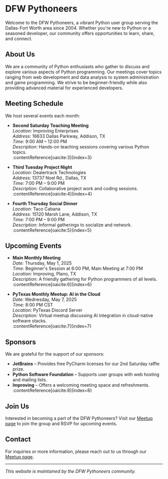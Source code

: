 # DFW Pythoneers

Welcome to the DFW Pythoneers, a vibrant Python user group serving the Dallas-Fort Worth area since 2004. Whether you're new to Python or a seasoned developer, our community offers opportunities to learn, share, and connect.

## About Us

We are a community of Python enthusiasts who gather to discuss and explore various aspects of Python programming. Our meetings cover topics ranging from web development and data analysis to system administration and game programming. We strive to be beginner-friendly while also providing advanced material for experienced developers.

## Meeting Schedule

We host several events each month:

- **Second Saturday Teaching Meeting**  
  *Location:* Improving Enterprises  
  *Address:* 16633 Dallas Parkway, Addison, TX  
  *Time:* 9:00 AM – 12:00 PM  
  *Description:* Hands-on teaching sessions covering various Python topics.  
  :contentReference[oaicite:3]{index=3}

- **Third Tuesday Project Night**  
  *Location:* Dealertrack Technologies  
  *Address:* 13737 Noel Rd., Dallas, TX  
  *Time:* 7:00 PM – 9:00 PM  
  *Description:* Collaborative project work and coding sessions.  
  :contentReference[oaicite:4]{index=4}

- **Fourth Thursday Social Dinner**  
  *Location:* Taco Cabana  
  *Address:* 15120 Marsh Lane, Addison, TX  
  *Time:* 7:00 PM – 9:00 PM  
  *Description:* Informal gatherings to socialize and network.  
  :contentReference[oaicite:5]{index=5}

## Upcoming Events

- **Main Monthly Meeting**  
  *Date:* Thursday, May 1, 2025  
  *Time:* Beginner's Session at 6:00 PM, Main Meeting at 7:00 PM  
  *Location:* Improving, Plano, TX  
  *Description:* A friendly gathering for Python programmers of all levels.  
  :contentReference[oaicite:6]{index=6}

- **PyTexas Monthly Meetup: AI in the Cloud**  
  *Date:* Wednesday, May 7, 2025  
  *Time:* 8:00 PM CST  
  *Location:* PyTexas Discord Server  
  *Description:* Virtual meetup discussing AI integration in cloud-native software stacks.  
  :contentReference[oaicite:7]{index=7}

## Sponsors

We are grateful for the support of our sponsors:

- **JetBrains** – Provides free PyCharm licenses for our 2nd Saturday raffle prize.  
- **Python Software Foundation** – Supports user groups with web hosting and mailing lists.  
- **Improving** – Offers a welcoming meeting space and refreshments.  
  :contentReference[oaicite:8]{index=8}

## Join Us

Interested in becoming a part of the DFW Pythoneers? Visit our [Meetup page](https://www.meetup.com/dfwpython/) to join the group and RSVP for upcoming events.

## Contact

For inquiries or more information, please reach out to us through our [Meetup page](https://www.meetup.com/dfwpython/).

---

*This website is maintained by the DFW Pythoneers community.*

